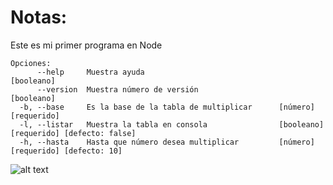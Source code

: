 # Notas:
Este es mi primer programa en Node
```
Opciones:
      --help     Muestra ayuda                                        [booleano]
      --version  Muestra número de versión                            [booleano]
  -b, --base     Es la base de la tabla de multiplicar      [número] [requerido]
  -l, --listar   Muestra la tabla en consola                [booleano] [requerido] [defecto: false]
  -h, --hasta    Hasta que número desea multiplicar         [número] [requerido] [defecto: 10]
```

![alt text](https://soriacarlos.com/proyectos-varios/img/Node-Tablas.gif "App Node Tablas")
